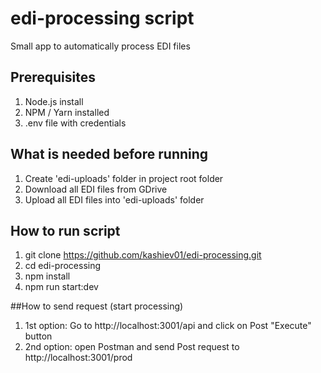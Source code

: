 # edi-processing script
Small app to automatically process EDI files 

## Prerequisites 
1. Node.js install
2. NPM / Yarn installed
3. .env file with credentials 

## What is needed before running 
1. Create 'edi-uploads' folder in project root folder
2. Download all EDI files from GDrive
3. Upload all EDI files into 'edi-uploads' folder

## How to run script
1. git clone https://github.com/kashiev01/edi-processing.git
2. cd edi-processing
3. npm install
4. npm run start:dev

##How to send request (start processing)
1. 1st option: Go to http://localhost:3001/api and click on Post "Execute" button
2. 2nd option: open Postman and send Post request to http://localhost:3001/prod 
